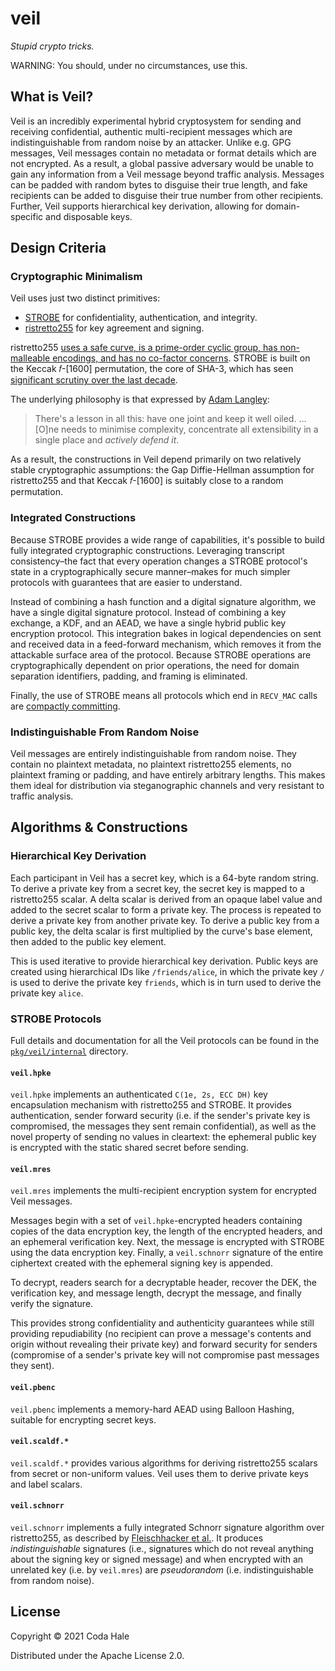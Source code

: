 # veil

_Stupid crypto tricks._

WARNING: You should, under no circumstances, use this.

## What is Veil?

Veil is an incredibly experimental hybrid cryptosystem for sending and receiving confidential,
authentic multi-recipient messages which are indistinguishable from random noise by an attacker.
Unlike e.g. GPG messages, Veil messages contain no metadata or format details which are not
encrypted. As a result, a global passive adversary would be unable to gain any information from a
Veil message beyond traffic analysis. Messages can be padded with random bytes to disguise their
true length, and fake recipients can be added to disguise their true number from other recipients.
Further, Veil supports hierarchical key derivation, allowing for domain-specific and disposable
keys.

## Design Criteria

### Cryptographic Minimalism

Veil uses just two distinct primitives:

* [STROBE](https://strobe.sourceforge.io) for confidentiality, authentication, and integrity.
* [ristretto255](https://ristretto.group) for key agreement and signing.

ristretto255 [uses a safe curve, is a prime-order cyclic group, has non-malleable encodings, and has
no co-factor concerns](https://ristretto.group/why_ristretto.html). STROBE is built on the Keccak
𝑓-\[1600\] permutation, the core of SHA-3, which has seen [significant scrutiny over the last
decade](https://keccak.team/third_party.html).

The underlying philosophy is that expressed by [Adam
Langley](https://www.imperialviolet.org/2016/05/16/agility.html):

> There's a lesson in all this: have one joint and keep it well oiled. … \[O\]ne needs to minimise
> complexity, concentrate all extensibility in a single place and _actively defend it_.

As a result, the constructions in Veil depend primarily on two relatively stable cryptographic
assumptions: the Gap Diffie-Hellman assumption for ristretto255 and that Keccak 𝑓-\[1600\] is
suitably close to a random permutation.

### Integrated Constructions

Because STROBE provides a wide range of capabilities, it's possible to build fully integrated
cryptographic constructions. Leveraging transcript consistency–the fact that every operation changes
a STROBE protocol's state in a cryptographically secure manner–makes for much simpler protocols with
guarantees that are easier to understand.

Instead of combining a hash function and a digital signature algorithm, we have a single digital
signature protocol. Instead of combining a key exchange, a KDF, and an AEAD, we have a single hybrid
public key encryption protocol. This integration bakes in logical dependencies on sent and received
data in a feed-forward mechanism, which removes it from the attackable surface area of the protocol.
Because STROBE operations are cryptographically dependent on prior operations, the need for domain
separation identifiers, padding, and framing is eliminated.

Finally, the use of STROBE means all protocols which end in `RECV_MAC` calls are [compactly
committing](https://eprint.iacr.org/2019/016.pdf).

### Indistinguishable From Random Noise

Veil messages are entirely indistinguishable from random noise. They contain no plaintext metadata,
no plaintext ristretto255 elements, no plaintext framing or padding, and have entirely arbitrary
lengths. This makes them ideal for distribution via steganographic channels and very resistant to
traffic analysis.

## Algorithms & Constructions

### Hierarchical Key Derivation

Each participant in Veil has a secret key, which is a 64-byte random string. To derive a private key
from a secret key, the secret key is mapped to a ristretto255 scalar. A delta scalar is derived from
an opaque label value and added to the secret scalar to form a private key. The process is repeated
to derive a private key from another private key. To derive a public key from a public key, the
delta scalar is first multiplied by the curve's base element, then added to the public key element.

This is used iterative to provide hierarchical key derivation. Public keys are created using
hierarchical IDs like `/friends/alice`, in which the private key `/` is used to derive the private
key `friends`, which is in turn used to derive the private key `alice`.

### STROBE Protocols

Full details and documentation for all the Veil protocols can be found in the
[`pkg/veil/internal`](https://github.com/codahale/veil/tree/main/pkg/veil/internal) directory.

#### `veil.hpke`

`veil.hpke` implements an authenticated `C(1e, 2s, ECC DH)` key encapsulation mechanism with
ristretto255 and STROBE. It provides authentication, sender forward security (i.e. if the sender's
private key is compromised, the messages they sent remain confidential), as well as the novel
property of sending no values in cleartext: the ephemeral public key is encrypted with the static
shared secret before sending.

#### `veil.mres`

`veil.mres` implements the multi-recipient encryption system for encrypted Veil messages.

Messages begin with a set of `veil.hpke`-encrypted headers containing copies of the data encryption
key, the length of the encrypted headers, and an ephemeral verification key. Next, the message is
encrypted with STROBE using the data encryption key. Finally, a `veil.schnorr` signature of the
entire ciphertext created with the ephemeral signing key is appended.

To decrypt, readers search for a decryptable header, recover the DEK, the verification key, and
message length, decrypt the message, and finally verify the signature.

This provides strong confidentiality and authenticity guarantees while still providing repudiability
(no recipient can prove a message's contents and origin without revealing their private key) and
forward security for senders (compromise of a sender's private key will not compromise past messages
they sent).

#### `veil.pbenc`

`veil.pbenc` implements a memory-hard AEAD using Balloon Hashing, suitable for encrypting secret
keys.

#### `veil.scaldf.*`

`veil.scaldf.*` provides various algorithms for deriving ristretto255 scalars from secret or
non-uniform values. Veil uses them to derive private keys and label scalars.

#### `veil.schnorr`

`veil.schnorr` implements a fully integrated Schnorr signature algorithm over ristretto255, as
described by [Fleischhacker et al.](https://eprint.iacr.org/2011/673.pdf). It produces
_indistinguishable_ signatures (i.e., signatures which do not reveal anything about the signing key
or signed message) and when encrypted with an unrelated key (i.e. by `veil.mres`) are _pseudorandom_
(i.e. indistinguishable from random noise).

## License

Copyright © 2021 Coda Hale

Distributed under the Apache License 2.0.
